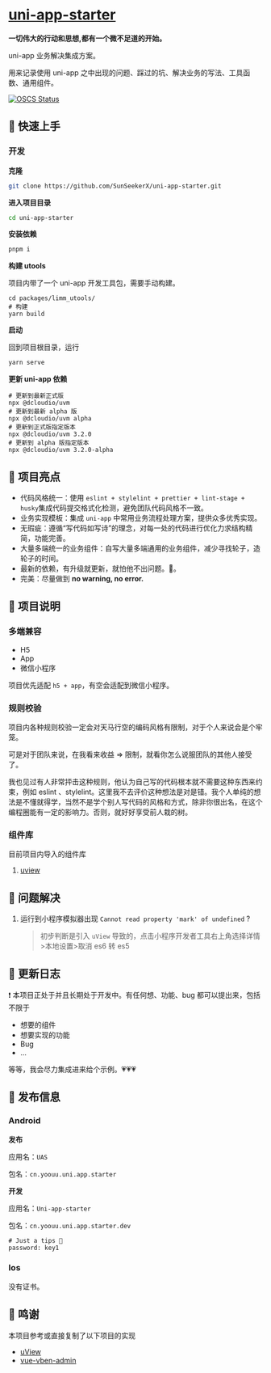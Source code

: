 # **[uni-app-starter](https://github.com/SunSeekerX/uni-app-starter)**

**一切伟大的行动和思想,都有一个微不足道的开始。**

uni-app 业务解决集成方案。

用来记录使用 uni-app 之中出现的问题、踩过的坑、解决业务的写法、工具函数、通用组件。

[![OSCS Status](https://www.oscs1024.com/platform/badge/SunSeekerX/uni-app-starter.svg?size=large)](https://www.oscs1024.com/project/SunSeekerX/uni-app-starter?ref=badge_large)

## 📌 快速上手

### 开发

**克隆**

```bash
git clone https://github.com/SunSeekerX/uni-app-starter.git
```

**进入项目目录**

```bash
cd uni-app-starter
```

**安装依赖**

```bash
pnpm i
```

**构建 utools**

项目内带了一个 uni-app 开发工具包，需要手动构建。

```shell
cd packages/limm_utools/
# 构建
yarn build
```

**启动**

回到项目根目录，运行

```bash
yarn serve
```

**更新 uni-app 依赖**

```shell
# 更新到最新正式版
npx @dcloudio/uvm
# 更新到最新 alpha 版
npx @dcloudio/uvm alpha
# 更新到正式版指定版本
npx @dcloudio/uvm 3.2.0
# 更新到 alpha 版指定版本
npx @dcloudio/uvm 3.2.0-alpha
```

## 📌 项目亮点

- 代码风格统一：使用 `eslint + stylelint + prettier + lint-stage + husky`集成代码提交格式化检测，避免团队代码风格不一致。
- 业务实现模板：集成 `uni-app` 中常用业务流程处理方案，提供众多优秀实现。
- 无瑕疵：遵循“写代码如写诗”的理念，对每一处的代码进行优化力求结构精简，功能完善。
- 大量多端统一的业务组件：自写大量多端通用的业务组件，减少寻找轮子，造轮子的时间。
- 最新的依赖，有升级就更新，就怕他不出问题。🤭。
- 完美：尽量做到 **no warning, no error.**

## 📌 项目说明

### 多端兼容

- H5
- App
- 微信小程序

项目优先适配 `h5 + app`，有空会适配到微信小程序。

### 规则校验

项目内各种规则校验一定会对天马行空的编码风格有限制，对于个人来说会是个牢笼。

可是对于团队来说，在我看来收益 => 限制，就看你怎么说服团队的其他人接受了。

我也见过有人非常抨击这种规则，他认为自己写的代码根本就不需要这种东西来约束，例如 eslint 、stylelint。这里我不去评价这种想法是对是错。我个人单纯的想法是不懂就得学，当然不是学个别人写代码的风格和方式，除非你很出名，在这个编程圈能有一定的影响力。否则，就好好享受前人栽的树。

### 组件库

目前项目内导入的组件库

1. [uview](https://www.uviewui.com/)

## 📌 问题解决

1. 运行到小程序模拟器出现 `Cannot read property 'mark' of undefined` ?

   > 初步判断是引入 `uView` 导致的，点击小程序开发者工具右上角选择详情>本地设置>取消 es6 转 es5

## 📌 更新日志

❗ 本项目正处于并且长期处于开发中。有任何想、功能、bug 都可以提出来，包括不限于

- 想要的组件
- 想要实现的功能
- Bug
- ...

等等，我会尽力集成进来给个示例。💗💗💗

## 📌 发布信息

### Android

**发布**

应用名：`UAS`

包名：`cn.yoouu.uni.app.starter`

**开发**

应用名：`Uni-app-starter`

包名：`cn.yoouu.uni.app.starter.dev`

```shell
# Just a tips 👻
password: key1
```

### Ios

没有证书。

## 📌 鸣谢

本项目参考或直接复制了以下项目的实现

- [uView](https://github.com/YanxinNet/uView)
- [vue-vben-admin](https://github.com/anncwb/vue-vben-admin)
